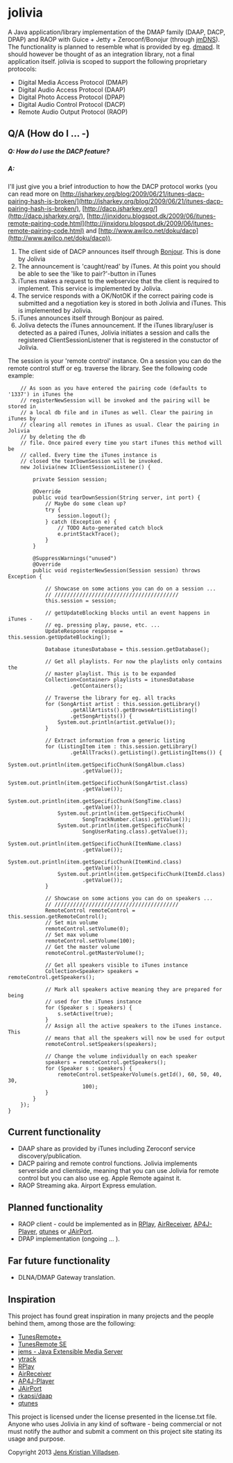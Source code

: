 jolivia
=======

A Java application/library implementation of the DMAP family (DAAP, DACP, DPAP) and RAOP with Guice + Jetty + Zeroconf/Bonojur (through [jmDNS](http://sourceforge.net/projects/jmdns/)). The functionality is planned to resemble what is provided by eg. [dmapd](http://www.flyn.org/projects/dmapd/index.html). It should however be thought of as an integration library, not a final application itself. jolivia is scoped to support the following proprietary protocols:

 - Digital Media Access Protocol (DMAP)
 - Digital Audio Access Protocol (DAAP)
 - Digital Photo Access Protocol (DPAP)
 - Digital Audio Control Protocol (DACP)
 - Remote Audio Output Protocol (RAOP)

## Q/A (How do I ... -)

##### Q: How do I use the DACP feature?
##### A:
I'll just give you a brief introduction to how the DACP protocol works (you can read more on [http://jsharkey.org/blog/2009/06/21/itunes-dacp-pairing-hash-is-broken/](http://jsharkey.org/blog/2009/06/21/itunes-dacp-pairing-hash-is-broken/), [http://dacp.jsharkey.org/](http://dacp.jsharkey.org/), [http://jinxidoru.blogspot.dk/2009/06/itunes-remote-pairing-code.html](http://jinxidoru.blogspot.dk/2009/06/itunes-remote-pairing-code.html) and [http://www.awilco.net/doku/dacp](http://www.awilco.net/doku/dacp)).

1. The client side of DACP announces itself through [Bonjour](http://en.wikipedia.org/wiki/Bonjour_(software) ). This is done by Jolivia
2. The announcement is 'caught/read' by iTunes. At this point you should be able to see the 'like to pair?'-button in iTunes
3. iTunes makes a request to the webservice that the client is required to implement. This service is implemented by Jolivia.
4. The service responds with a OK/NotOK if the correct pairing code is submitted and a negotiation key is stored in both Jolivia and iTunes. This is implemented by Jolivia.
5. iTunes announces itself through Bonjour as paired.
6. Joliva detects the iTunes announcement. If the iTunes library/user is detected as a paired iTunes, Jolivia initiates a session and calls the registered ClientSessionListener that is registered in the constuctor of Jolivia.

The session is your 'remote control' instance. On a session you can do the remote control stuff or eg. traverse the library. See the following code example:

		// As soon as you have entered the pairing code (defaults to '1337') in iTunes the
		// registerNewSession will be invoked and the pairing will be stored in
		// a local db file and in iTunes as well. Clear the pairing in iTunes by
		// clearing all remotes in iTunes as usual. Clear the pairing in Jolivia
		// by deleting the db
		// file. Once paired every time you start iTunes this method will be
		// called. Every time the iTunes instance is
		// closed the tearDownSession will be invoked.
		new Jolivia(new IClientSessionListener() {

			private Session session;

			@Override
			public void tearDownSession(String server, int port) {
				// Maybe do some clean up?
				try {
					session.logout();
				} catch (Exception e) {
					// TODO Auto-generated catch block
					e.printStackTrace();
				}
			}

			@SuppressWarnings("unused")
			@Override
			public void registerNewSession(Session session) throws Exception {

				// Showcase on some actions you can do on a session ...
				// ////////////////////////////////////////
				this.session = session;

				// getUpdateBlocking blocks until an event happens in iTunes -
				// eg. pressing play, pause, etc. ...
				UpdateResponse response = this.session.getUpdateBlocking();

				Database itunesDatabase = this.session.getDatabase();

				// Get all playlists. For now the playlists only contains the
				// master playlist. This is to be expanded
				Collection<Container> playlists = itunesDatabase
						.getContainers();

				// Traverse the library for eg. all tracks
				for (SongArtist artist : this.session.getLibrary()
						.getAllArtists().getBrowseArtistListing()
						.getSongArtists()) {
					System.out.println(artist.getValue());
				}

				// Extract information from a generic listing
				for (ListingItem item : this.session.getLibrary()
						.getAllTracks().getListing().getListingItems()) {
					System.out.println(item.getSpecificChunk(SongAlbum.class)
							.getValue());
					System.out.println(item.getSpecificChunk(SongArtist.class)
							.getValue());
					System.out.println(item.getSpecificChunk(SongTime.class)
							.getValue());
					System.out.println(item.getSpecificChunk(
							SongTrackNumber.class).getValue());
					System.out.println(item.getSpecificChunk(
							SongUserRating.class).getValue());
					System.out.println(item.getSpecificChunk(ItemName.class)
							.getValue());
					System.out.println(item.getSpecificChunk(ItemKind.class)
							.getValue());
					System.out.println(item.getSpecificChunk(ItemId.class)
							.getValue());
				}

				// Showcase on some actions you can do on speakers ...
				// ////////////////////////////////////////
				RemoteControl remoteControl = this.session.getRemoteControl();
				// Set min volume
				remoteControl.setVolume(0);
				// Set max volume
				remoteControl.setVolume(100);
				// Get the master volume
				remoteControl.getMasterVolume();

				// Get all speakers visible to iTunes instance
				Collection<Speaker> speakers = remoteControl.getSpeakers();

				// Mark all speakers active meaning they are prepared for being
				// used for the iTunes instance
				for (Speaker s : speakers) {
					s.setActive(true);
				}
				// Assign all the active speakers to the iTunes instance. This
				// means that all the speakers will now be used for output
				remoteControl.setSpeakers(speakers);

				// Change the volume individually on each speaker
				speakers = remoteControl.getSpeakers();
				for (Speaker s : speakers) {
					remoteControl.setSpeakerVolume(s.getId(), 60, 50, 40, 30,
							100);
				}
			}
		});
	}

## Current functionality ##

 * DAAP share as provided by iTunes including Zeroconf service discovery/publication.
 * DACP pairing and remote control functions. Jolivia implements serverside and clientside, meaning that you can use Jolivia for remote control but you can also use eg. Apple Remote against it.
 * RAOP Streaming aka. Airport Express emulation.
## Planned functionality ##

 * RAOP client - could be implemented as in [RPlay](https://github.com/bencall/RPlay), [AirReceiver](https://github.com/fgp/AirReceiver), [AP4J-Player](https://github.com/carsonmcdonald/AP4J-Player), [qtunes](https://launchpad.net/qtunes) or [JAirPort](https://github.com/froks/JAirPort).
 * DPAP implementation (ongoing ... ).

## Far future functionality ##
 * DLNA/DMAP Gateway translation.

## Inspiration
This project has found great inspiration in many projects and the people behind them, among those are the following:

 - [TunesRemote+](http://code.google.com/p/tunesremote-plus/)
 - [TunesRemote SE](http://code.google.com/p/tunesremote-se/)
 - [jems - Java Extensible Media Server](http://code.google.com/p/jems/)
 - [ytrack](http://code.google.com/p/ytrack/)
 - [RPlay](https://github.com/bencall/RPlay)
 - [AirReceiver](https://github.com/fgp/AirReceiver)
 - [AP4J-Player](https://github.com/carsonmcdonald/AP4J-Player)
 - [JAirPort](https://github.com/froks/JAirPort)
 - [rkapsi/daap](https://github.com/rkapsi/daap)
 - [qtunes](https://launchpad.net/qtunes)

This project is licensed under the license presented in the license.txt file. Anyone who uses Jolivia in any kind of software - being commercial or not must notify the author and submit a comment on this project site stating its usage and purpose.

Copyright 2013 [Jens Kristian Villadsen](http://www.genuswillehadus.net). 
